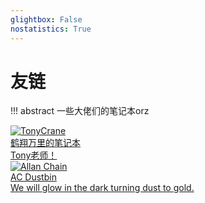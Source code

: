 ```yaml
---
glightbox: False
nostatistics: True
---
```


# 友链

!!! abstract
    一些大佬们的笔记本orz

<div class="flink-list">

<div class="flink-list-item">
    <a href="https://note.tonycrane.cc/" title="鹤翔万里的笔记本" target="_blank">
        <div class="flink-item-icon">
            <img src="https://avatars.githubusercontent.com/u/44120331?v=4" alt="TonyCrane">
        </div>
        <div class="flink-item-name heti-skip">鹤翔万里的笔记本</div>
        <div class="flink-item-desc">Tony老师！</div>
    </a>
</div>

<div class="flink-list-item">
    <a href="https://allanchain.github.io/blog/" title="AC Dustbin" target="_blank">
        <div class="flink-item-icon">
            <img src="https://allanchain.github.io/blog/avatar/300.jpg" alt="Allan Chain">
        </div>
        <div class="flink-item-name heti-skip">AC Dustbin</div>
        <div class="flink-item-desc">We will glow in the dark turning dust to gold.</div>
    </a>
</div>

</div>